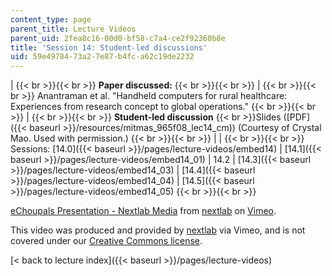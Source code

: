 ```yaml
---
content_type: page
parent_title: Lecture Videos
parent_uid: 2fea8c16-00d0-bf58-c7a4-ce2f92360b8e
title: 'Session 14: Student-led discussions'
uid: 59e49784-73a2-7e87-b4fc-a62c19de2232
---
```


|  {{< br >}}{{< br >}} **Paper discussed:** {{< br >}}{{< br >}}  |  {{< br >}}{{< br >}} Anantraman et al. "Handheld computers for rural healthcare: Experiences from research concept to global operations." {{< br >}}{{< br >}}  |  {{< br >}}{{< br >}} **Student-led discussion**  {{< br >}}Slides ([PDF]({{< baseurl >}}/resources/mitmas_965f08_lec14_cm)) (Courtesy of Crystal Mao. Used with permission.) {{< br >}}{{< br >}}  |
|  {{< br >}}{{< br >}} Sessions: [14.0]({{< baseurl >}}/pages/lecture-videos/embed14) &#124; [14.1]({{< baseurl >}}/pages/lecture-videos/embed14_01) &#124; 14.2 &#124; [14.3]({{< baseurl >}}/pages/lecture-videos/embed14_03) &#124; [14.4]({{< baseurl >}}/pages/lecture-videos/embed14_04) &#124; [14.5]({{< baseurl >}}/pages/lecture-videos/embed14_05) {{< br >}}{{< br >}}  

[eChoupals Presentation - Nextlab Media](https://vimeo.com/3202777) from [nextlab](https://vimeo.com/3202777) on [Vimeo](https://vimeo.com).

This video was produced and provided by [nextlab](http://vimeo.com/nextlab) via Vimeo, and is not covered under our [Creative Commons license](/terms/#cc).

[< back to lecture index]({{< baseurl >}}/pages/lecture-videos)